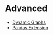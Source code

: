 # Advanced

- [Dynamic Graphs](./e1_dynamic.py)
- [Pandas Extension](./e2_pandas_extension_example.py)
